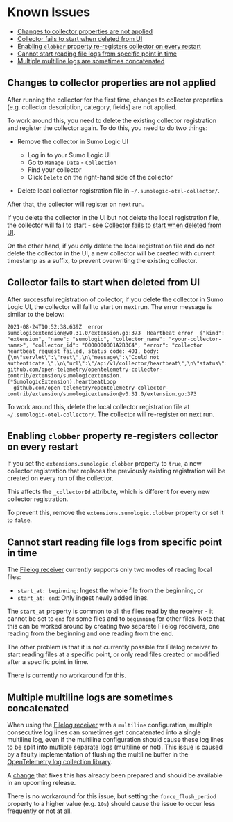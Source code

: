 # Known Issues

- [Changes to collector properties are not applied](#changes-to-collector-properties-are-not-applied)
- [Collector fails to start when deleted from UI](#collector-fails-to-start-when-deleted-from-ui)
- [Enabling `clobber` property re-registers collector on every restart](#enabling-clobber-property-re-registers-collector-on-every-restart)
- [Cannot start reading file logs from specific point in time](#cannot-start-reading-file-logs-from-specific-point-in-time)
- [Multiple multiline logs are sometimes concatenated](#multiple-multiline-logs-are-sometimes-concatenated)

## Changes to collector properties are not applied

After running the collector for the first time, changes to collector properties
(e.g. collector description, category, fields) are not applied.

To work around this, you need to delete the existing collector registration
and register the collector again.
To do this, you need to do two things:

- Remove the collector in Sumo Logic UI
  - Log in to your Sumo Logic UI
  - Go to `Manage Data` - `Collection`
  - Find your collector
  - Click `Delete` on the right-hand side of the collector

- Delete local collector registration file in `~/.sumologic-otel-collector/`.

After that, the collector will register on next run.

If you delete the collector in the UI but not delete the local registration file,
the collector will fail to start - see [Collector fails to start when deleted from UI](#collector-fails-to-start-when-deleted-from-ui).

On the other hand, if you only delete the local registration file
and do not delete the collector in the UI,
a new collector will be created with current timestamp as a suffix,
to prevent overwriting the existing collector.

## Collector fails to start when deleted from UI

After successful registration of collector, if you delete the collector in Sumo Logic UI,
the collector will fail to start on next run.
The error message is similar to the below:

```console
2021-08-24T10:52:38.639Z  error  sumologicextension@v0.31.0/extension.go:373  Heartbeat error  {"kind": "extension", "name": "sumologic", "collector_name": "<your-collector-name>", "collector_id": "0000000001A2B3C4", "error": "collector heartbeat request failed, status code: 401, body: {\n\"servlet\":\"rest\",\n\"message\":\"Could not authenticate.\",\n\"url\":\"/api/v1/collector/heartbeat\",\n\"status\":\"401\"\n}"}
github.com/open-telemetry/opentelemetry-collector-contrib/extension/sumologicextension.(*SumologicExtension).heartbeatLoop
  github.com/open-telemetry/opentelemetry-collector-contrib/extension/sumologicextension@v0.31.0/extension.go:373
```

To work around this, delete the local collector registration file at `~/.sumologic-otel-collector/`.
The collector will re-register on next run.

## Enabling `clobber` property re-registers collector on every restart

If you set the `extensions.sumologic.clobber` property to `true`,
a new collector registration that replaces the previously existing registration
will be created on every run of the collector.

This affects the `_collectorId` attribute, which is different for every new collector registration.

To prevent this, remove the `extensions.sumologic.clobber` property or set it to `false`.

## Cannot start reading file logs from specific point in time

The [Filelog receiver][filelogreceiver_docs] currently supports only two modes of reading local files:

- `start_at: beginning`: Ingest the whole file from the beginning, or
- `start_at: end`: Only ingest newly added lines.

The `start_at` property is common to all the files read by the receiver -
it cannot be set to `end` for some files and to `beginning` for other files.
Note that this can be worked around by creating two separate Filelog receivers,
one reading from the beginning and one reading from the end.

The other problem is that it is not currently possible for Filelog receiver to start reading files at a specific point,
or only read files created or modified after a specific point in time.

There is currently no workaround for this.

[filelogreceiver_docs]: https://github.com/open-telemetry/opentelemetry-collector-contrib/blob/v0.48.0/receiver/filelogreceiver/README.md

## Multiple multiline logs are sometimes concatenated

When using the [Filelog receiver][filelogreceiver_docs] with a `multiline` configuration,
multiple consecutive log lines can sometimes get concatenated into a single multiline log,
even if the multiline configuration should cause these log lines to be split into mutliple separate logs (multiline or not).
This issue is caused by a faulty implementation of flushing the multiline buffer
in the [OpenTelemetry log collection library][opentelemetry_log_collection].

A [change][filelog_multiline_flush_fix] that fixes this has already been prepared
and should be available in an upcoming release.

There is no workaround for this issue,
but setting the `force_flush_period` property to a higher value (e.g. `10s`)
should cause the issue to occur less frequently or not at all.

[opentelemetry_log_collection]: https://github.com/open-telemetry/opentelemetry-log-collection/tree/v0.27.0
[filelog_multiline_flush_fix]: https://github.com/open-telemetry/opentelemetry-log-collection/pull/434
